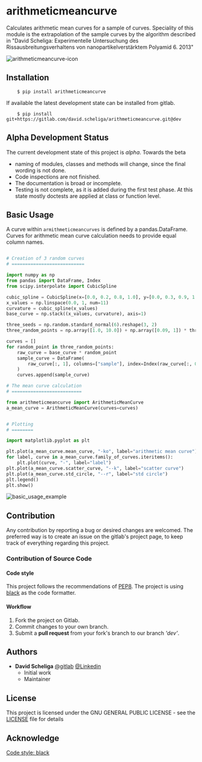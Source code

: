 # arithmeticmeancurve

Calculates arithmetic mean curves for a sample of curves. Speciality of this
module is the extrapolation of the sample curves by the algorithm described in
"David Scheliga: Experimentelle Untersuchung des Rissausbreitungsverhaltens von
 nanopartikelverstärktem Polyamid 6. 2013"

![arithmeticmeancurve-icon](https://arithmeticmeancurve.readthedocs.io/en/latest/_images/arithmeticmeancurve-icon.svg)

## Installation

```` shell script
    $ pip install arithmeticmeancurve
````

If available the latest development state can be installed from gitlab.

```` shell script
    $ pip install git+https://gitlab.com/david.scheliga/arithmeticmeancurve.git@dev
````

## Alpha Development Status

The current development state of this project is *alpha*. Towards the beta

- naming of modules, classes and methods will change, since the final wording is not
  done.
- Code inspections are not finished.
- The documentation is broad or incomplete.
- Testing is not complete, as it is added during the first test phase. At this
  state mostly doctests are applied at class or function level.


## Basic Usage

A curve within `armithmeticmeancurves` is defined by a pandas.DataFrame. Curves
for arithmetic mean curve calculation needs to provide equal column names.

```` python

# Creation of 3 random curves
# ===========================

import numpy as np
from pandas import DataFrame, Index
from scipy.interpolate import CubicSpline

cubic_spline = CubicSpline(x=[0.0, 0.2, 0.8, 1.0], y=[0.0, 0.3, 0.9, 1.0])
x_values = np.linspace(0.0, 1, num=11)
curvature = cubic_spline(x_values)
base_curve = np.stack((x_values, curvature), axis=1)

three_seeds = np.random.standard_normal(6).reshape(3, 2)
three_random_points = np.array([1.0, 10.0]) + np.array([0.09, 1]) * three_seeds

curves = []
for random_point in three_random_points:
    raw_curve = base_curve * random_point
    sample_curve = DataFrame(
        raw_curve[:, 1], columns=["sample"], index=Index(raw_curve[:, 0], name="x")
    )
    curves.append(sample_curve)

# The mean curve calculation
# ==========================

from arithmeticmeancurve import ArithmeticMeanCurve
a_mean_curve = ArithmeticMeanCurve(curves=curves)


# Plotting
# ========

import matplotlib.pyplot as plt

plt.plot(a_mean_curve.mean_curve, "-ko", label="arithmetic mean curve")
for label, curve in a_mean_curve.family_of_curves.iteritems():
    plt.plot(curve, "-", label="label")
plt.plot(a_mean_curve.scatter_curve, "--k", label="scatter curve")
plt.plot(a_mean_curve.std_circle, "--r", label="std circle")
plt.legend()
plt.show()

````

![basic_usage_example](https://arithmeticmeancurve.readthedocs.io/en/latest/_images/basic_usage_example_01.png)

## Contribution

Any contribution by reporting a bug or desired changes are welcomed. The preferred 
way is to create an issue on the gitlab's project page, to keep track of everything 
regarding this project.

### Contribution of Source Code
#### Code style
This project follows the recommendations of [PEP8](https://www.python.org/dev/peps/pep-0008/).
The project is using [black](https://github.com/psf/black) as the code formatter.

#### Workflow

1. Fork the project on Gitlab.
2. Commit changes to your own branch.
3. Submit a **pull request** from your fork's branch to our branch *'dev'*.

## Authors

* **David Scheliga** 
    [@gitlab](https://gitlab.com/david.scheliga)
    [@Linkedin](https://www.linkedin.com/in/david-scheliga-576984171/)
    - Initial work
    - Maintainer

## License

This project is licensed under the GNU GENERAL PUBLIC LICENSE - see the
[LICENSE](LICENSE) file for details

## Acknowledge

[Code style: black](https://github.com/psf/black)
